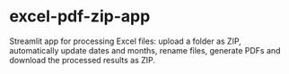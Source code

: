 # excel-pdf-zip-app
Streamlit app for processing Excel files: upload a folder as ZIP, automatically update dates and months, rename files, generate PDFs and download the processed results  as ZIP. 

